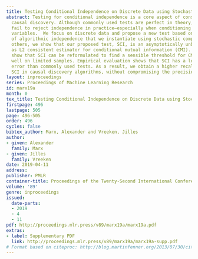 ```yaml
---
title: Testing Conditional Independence on Discrete Data using Stochastic Complexity
abstract: Testing for conditional independence is a core aspect of constraint-based
  causal discovery. Although commonly used tests are perfect in theory, they often
  fail to reject independence in practice—especially when conditioning on multiple
  variables.  We focus on discrete data and propose a new test based on the notion
  of algorithmic independence that we instantiate using stochastic complexity. Amongst
  others, we show that our proposed test, SCI, is an asymptotically unbiased as well
  as L2 consistent estimator for conditional mutual information (CMI).  Further, we
  show that SCI can be reformulated to find a sensible threshold for CMI that works
  well on limited samples. Empirical evaluation shows that SCI has a lower type II
  error than commonly used tests. As a result, we obtain a higher recall when we use
  SCI in causal discovery algorithms, without compromising the precision.
layout: inproceedings
series: Proceedings of Machine Learning Research
id: marx19a
month: 0
tex_title: Testing Conditional Independence on Discrete Data using Stochastic Complexity
firstpage: 496
lastpage: 505
page: 496-505
order: 496
cycles: false
bibtex_author: Marx, Alexander and Vreeken, Jilles
author:
- given: Alexander
  family: Marx
- given: Jilles
  family: Vreeken
date: 2019-04-11
address: 
publisher: PMLR
container-title: Proceedings of the Twenty-Second International Conference on Artificial Intelligence and Statistics
volume: '89'
genre: inproceedings
issued:
  date-parts:
  - 2019
  - 4
  - 11
pdf: http://proceedings.mlr.press/v89/marx19a/marx19a.pdf
extras:
- label: Supplementary PDF
  link: http://proceedings.mlr.press/v89/marx19a/marx19a-supp.pdf
# Format based on citeproc: http://blog.martinfenner.org/2013/07/30/citeproc-yaml-for-bibliographies/
---
```

